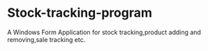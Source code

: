 # Stock-tracking-program

A Windows Form Application for stock tracking,product adding and removing,sale tracking etc.
